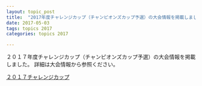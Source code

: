 ```yaml
---
layout: topic_post
title:  "2017年度チャレンジカップ（チャンピオンズカップ予選）の大会情報を掲載しました。"
date: 2017-05-03
tags: topics 2017
categories: topics 2017

---
```


２０１７年度チャレンジカップ（チャンピオンズカップ予選）の大会情報を掲載しました。
詳細は大会情報から参照ください。

<a class="btn btn-primary btn-sm" href="{{ site.baseurl }}{% post_url /competition_info/2017/2017-06-04-challenge-cup %}">２０１７チャレンジカップ</a>
